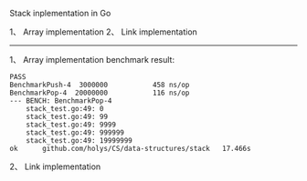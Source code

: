 Stack inplementation in Go

1、 Array implementation
2、 Link implementation

---

1、 Array implementation benchmark result:

```
PASS
BenchmarkPush-4	 3000000	       458 ns/op
BenchmarkPop-4 	20000000	       116 ns/op
--- BENCH: BenchmarkPop-4
	stack_test.go:49: 0
	stack_test.go:49: 99
	stack_test.go:49: 9999
	stack_test.go:49: 999999
	stack_test.go:49: 19999999
ok  	github.com/holys/CS/data-structures/stack	17.466s
```

2、 Link implementation
